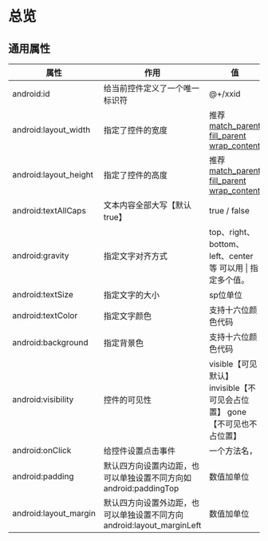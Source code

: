 # 总览



## 通用属性

| 属性                  | 作用                                                         | 值                                                           |
| --------------------- | ------------------------------------------------------------ | ------------------------------------------------------------ |
| android:id            | 给当前控件定义了一个唯一标识符                               | @+/xxid                                                      |
| android:layout_width  | 指定了控件的宽度                                             | 推荐[match_parent]("表示让当前控件的大小和父布局的大小一样") [fill_parent]("表示让当前控件的大小和父布局的大小一样") [wrap_content]("表示让当前控件的大小能够刚好包含住里面的内容") |
| android:layout_height | 指定了控件的高度                                             | 推荐[match_parent]("表示让当前控件的大小和父布局的大小一样") [fill_parent]("表示让当前控件的大小和父布局的大小一样") [wrap_content]("表示让当前控件的大小能够刚好包含住里面的内容") |
| android:textAllCaps   | 文本内容全部大写【默认true】                                 | true / false                                                 |
| android:gravity       | 指定文字对齐方式                                             | top、right、bottom、left、center等 可以用 &#124; 指定多个值。    |
| android:textSize      | 指定文字的大小                                               | sp位单位                                                     |
| android:textColor     | 指定文字颜色                                                 | 支持十六位颜色代码                                           |
| android:background    | 指定背景色                                                   | 支持十六位颜色代码                                           |
| android:visibility    | 控件的可见性                                                 | visible【可见默认】 invisible【不可见会占位置】 gone【不可见也不占位置】 |
| android:onClick       | 给控件设置点击事件                                           | 一个方法名，                                                 |
| android:padding       | 默认四方向设置内边距，也可以单独设置不同方向如android:paddingTop | 数值加单位                                                   |
| android:layout_margin | 默认四方向设置外边距，也可以单独设置不同方向android:layout_marginLeft | 数值加单位                                                   |